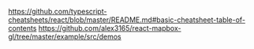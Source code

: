 
https://github.com/typescript-cheatsheets/react/blob/master/README.md#basic-cheatsheet-table-of-contents
https://github.com/alex3165/react-mapbox-gl/tree/master/example/src/demos
